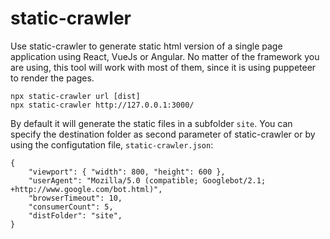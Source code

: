 # static-crawler

Use static-crawler to generate static html version of a single page application using React, VueJs or Angular. No matter of the framework you are using, this tool will work with most of them, since it is using puppeteer to render the pages.

```
npx static-crawler url [dist]
npx static-crawler http://127.0.0.1:3000/
```

By default it will generate the static files in a subfolder `site`. You can specify the destination folder as second parameter of static-crawler or by using the configutation file, `static-crawler.json`:

```
{
    "viewport": { "width": 800, "height": 600 },
    "userAgent": "Mozilla/5.0 (compatible; Googlebot/2.1; +http://www.google.com/bot.html)",
    "browserTimeout": 10,
    "consumerCount": 5,
    "distFolder": "site",
}
```
